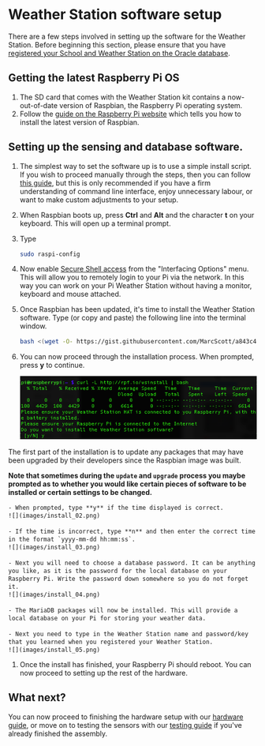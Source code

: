 # Weather Station software setup

There are a few steps involved in setting up the software for the Weather Station. Before beginning this section, please ensure that you have [registered your School and Weather Station on the Oracle database](register.md).

## Getting the latest Raspberry Pi OS
1. The SD card that comes with the Weather Station kit contains a now-out-of-date version of Raspbian, the Raspberry Pi operating system.
1. Follow the [guide on the Raspberry Pi website](https://www.raspberrypi.org/learning/software-guide/) which tells you how to install the latest version of Raspbian.

## Setting up the sensing and database software.

1. The simplest way to set the software up is to use a simple install script. If you wish to proceed manually through the steps, then you can follow [this guide](manual-setup.md), but this is only recommended if you have a firm understanding of command line interface, enjoy unnecessary labour, or want to make custom adjustments to your setup.

1. When Raspbian boots up, press **Ctrl** and **Alt** and the character **t** on your keyboard. This will open up a terminal prompt.

1. Type

    ```bash
    sudo raspi-config
    ```

1. Now enable [Secure Shell access](https://www.raspberrypi.org/blog/ssh-shenanigans/) from the "Interfacing Options" menu. This will allow you to remotely login to your Pi via the network. In this way you can work on your Pi Weather Station without having a monitor, keyboard and mouse attached.


1. Once Raspbian has been updated, it's time to install the Weather Station software. Type (or copy and paste) the following line into the terminal window.

	```bash
	bash <(wget -O- https://gist.githubusercontent.com/MarcScott/a843c4dd4dfa3934b3de7b1fc0beadf8/raw/e65fd1c178202cf4ad8d4361ed5dcc1eeb2bb8d5/weather_install.sh)
	```

1. You can now proceed through the installation process. When prompted, press **y** to continue.

    ![](images/install_01.png)

The first part of the installation is to update any packages that may have been upgraded by their developers since the Raspbian image was built.

  **Note that sometimes during the `update` and `upgrade` process you maybe prompted as to whether you would like certain pieces of software to be installed or certain settings to be changed.**

    - When prompted, type **y** if the time displayed is correct.
    ![](images/install_02.png)

	- If the time is incorrect, type **n** and then enter the correct time in the format `yyyy-mm-dd hh:mm:ss`.
    ![](images/install_03.png)

	- Next you will need to choose a database password. It can be anything you like, as it is the password for the local database on your Raspberry Pi. Write the password down somewhere so you do not forget it.
    ![](images/install_04.png)

	- The MariaDB packages will now be installed. This will provide a local database on your Pi for storing your weather data.

    - Next you need to type in the Weather Station name and password/key that you learned when you registered your Weather Station.
    ![](images/install_05.png)

1. Once the install has finished, your Raspberry Pi should reboot. You can now proceed to setting up the rest of the hardware.

## What next?

You can now proceed to finishing the hardware setup with our [hardware guide](build2.md), or move on to testing the sensors with our [testing guide](test.md) if you've already finished the assembly.
